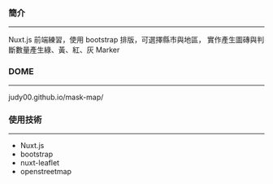 

### 簡介
- - -
Nuxt.js 前端練習，使用 bootstrap 排版，可選擇縣市與地區，
實作產生圖磚與判斷數量產生綠、黃、紅、灰 Marker



### DOME
- - -
judy00.github.io/mask-map/

### 使用技術
- - -
* Nuxt.js
* bootstrap
* nuxt-leaflet
* openstreetmap





